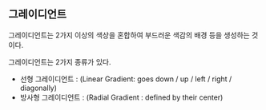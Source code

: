 ## 그레이디언트
그레이디언트는 2가지 이상의 색상을 혼합하여 부드러운 색감의 배경 등을 생성하는 것이다.

그레이디언트는 2가지 종류가 있다.

+ 선형 그레이디언트 : (Linear Gradient: goes down / up / left / right / diagonally)
+ 방사형 그레이디언트 : (Radial Gradient : defined by their center)